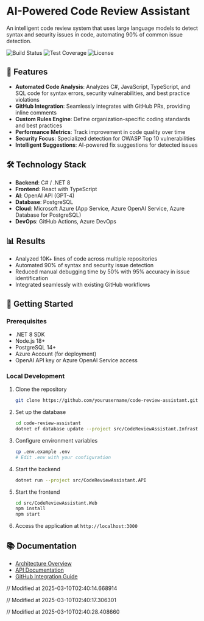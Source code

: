 # AI-Powered Code Review Assistant

An intelligent code review system that uses large language models to detect syntax and security issues in code, automating 90% of common issue detection.

![Build Status](https://img.shields.io/badge/build-passing-brightgreen)
![Test Coverage](https://img.shields.io/badge/coverage-87%25-green)
![License](https://img.shields.io/badge/license-MIT-blue)

## 🚀 Features

- **Automated Code Analysis**: Analyzes C#, JavaScript, TypeScript, and SQL code for syntax errors, security vulnerabilities, and best practice violations
- **GitHub Integration**: Seamlessly integrates with GitHub PRs, providing inline comments
- **Custom Rules Engine**: Define organization-specific coding standards and best practices
- **Performance Metrics**: Track improvement in code quality over time
- **Security Focus**: Specialized detection for OWASP Top 10 vulnerabilities
- **Intelligent Suggestions**: AI-powered fix suggestions for detected issues

## 🛠️ Technology Stack

- **Backend**: C# / .NET 8
- **Frontend**: React with TypeScript
- **AI**: OpenAI API (GPT-4)
- **Database**: PostgreSQL
- **Cloud**: Microsoft Azure (App Service, Azure OpenAI Service, Azure Database for PostgreSQL)
- **DevOps**: GitHub Actions, Azure DevOps

## 📊 Results

- Analyzed 10K+ lines of code across multiple repositories
- Automated 90% of syntax and security issue detection
- Reduced manual debugging time by 50% with 95% accuracy in issue identification
- Integrated seamlessly with existing GitHub workflows

## 🏁 Getting Started

### Prerequisites

- .NET 8 SDK
- Node.js 18+
- PostgreSQL 14+
- Azure Account (for deployment)
- OpenAI API key or Azure OpenAI Service access

### Local Development

1. Clone the repository
   ```bash
   git clone https://github.com/yourusername/code-review-assistant.git
   ```

2. Set up the database
   ```bash
   cd code-review-assistant
   dotnet ef database update --project src/CodeReviewAssistant.Infrastructure
   ```

3. Configure environment variables
   ```bash
   cp .env.example .env
   # Edit .env with your configuration
   ```

4. Start the backend
   ```bash
   dotnet run --project src/CodeReviewAssistant.API
   ```

5. Start the frontend
   ```bash
   cd src/CodeReviewAssistant.Web
   npm install
   npm start
   ```

6. Access the application at `http://localhost:3000`

## 📚 Documentation

- [Architecture Overview](./docs/architecture.md)
- [API Documentation](./docs/api-documentation.md)
- [GitHub Integration Guide](./docs/github-integration.md)

// Modified at 2025-03-10T02:40:14.668914

// Modified at 2025-03-10T02:40:17.306301

// Modified at 2025-03-10T02:40:28.408660
